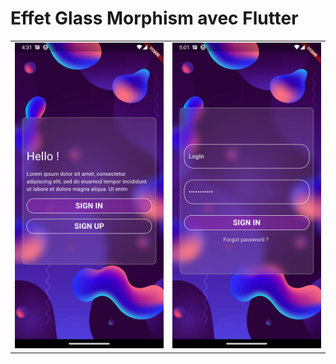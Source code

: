 # Effet Glass Morphism avec Flutter

<table>
<tr>
<td><img src="./docs/intro_screen.png" alt="Intro" width="300px"></td>
<td><img src="./docs/login_screen.png" alt="Intro" width="300px"></td>
</tr>
</table>
